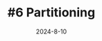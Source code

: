 ---
category: "notes/distributed-systems"
title: "#6 Partitioning"
date: "2024-8-10"
description: "Sixth chapter of DDIA"
tags: []
---